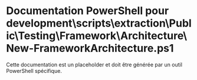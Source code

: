# Documentation PowerShell pour development\scripts\extraction\Public\Testing\Framework\Architecture\New-FrameworkArchitecture.ps1

Cette documentation est un placeholder et doit être générée par un outil PowerShell spécifique.
